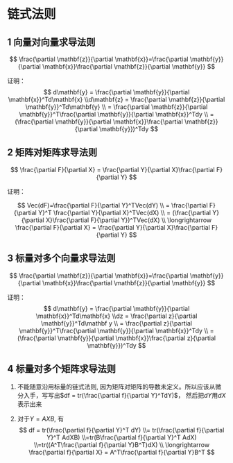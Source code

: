 # 链式法则

## 1 向量对向量求导法则
$$
\frac{\partial \mathbf{z}}{\partial \mathbf{x}}=\frac{\partial \mathbf{y}}{\partial \mathbf{x}}\frac{\partial \mathbf{z}}{\partial \mathbf{y}}
$$

证明：
$$
d\mathbf{y} = \frac{\partial \mathbf{y}}{\partial \mathbf{x}}^Td\mathbf{x}
\\d\mathbf{z} = \frac{\partial \mathbf{z}}{\partial \mathbf{y}}^Td\mathbf{y}
\\ =  \frac{\partial \mathbf{z}}{\partial \mathbf{y}}^T\frac{\partial \mathbf{y}}{\partial \mathbf{x}}^Tdy
\\ = (\frac{\partial \mathbf{y}}{\partial \mathbf{x}}\frac{\partial \mathbf{z}}{\partial \mathbf{y}})^Tdy
$$

## 2 矩阵对矩阵求导法则

$$
\frac{\partial F}{\partial X} = \frac{\partial Y}{\partial X}\frac{\partial F}{\partial Y}
$$

证明：


$$
Vec(dF)=\frac{\partial F}{\partial Y}^TVec(dY)
\\ = \frac{\partial F}{\partial Y}^T \frac{\partial Y}{\partial X}^TVec(dX)
\\ = (\frac{\partial Y}{\partial X}\frac{\partial F}{\partial Y})^TVec(dX)
\\ \longrightarrow \frac{\partial F}{\partial X} = \frac{\partial Y}{\partial X}\frac{\partial F}{\partial Y}
$$

## 3 标量对多个向量求导法则

$$
\frac{\partial \mathbf{z}}{\partial \mathbf{x}}=\frac{\partial \mathbf{y}}{\partial \mathbf{x}}\frac{\partial \mathbf{z}}{\partial \mathbf{y}}
$$

证明：
$$
d\mathbf{y} = \frac{\partial \mathbf{y}}{\partial \mathbf{x}}^Td\mathbf{x}
\\dz = \frac{\partial z}{\partial \mathbf{y}}^Td\mathbf y
\\ =  \frac{\partial z}{\partial \mathbf{y}}^T\frac{\partial \mathbf{y}}{\partial \mathbf{x}}^Tdy
\\ = (\frac{\partial \mathbf{y}}{\partial \mathbf{x}}\frac{\partial z}{\partial \mathbf{y}})^Tdy
$$

## 4 标量对多个矩阵求导法则

1. 不能随意沿用标量的链式法则, 因为矩阵对矩阵的导数未定义。所以应该从微分入手，写写出$df = tr(\frac{\partial f}{\partial Y}^TdY)$， 然后把$dY$用$dX​$表示出来

2. 对于$Y=AXB$, 有
   $$
   df = tr(\frac{\partial f}{\partial Y}^T dY) 
   \\= tr(\frac{\partial f}{\partial Y}^T AdXB)
   \\=tr(B\frac{\partial f}{\partial Y}^T AdX)
   \\=tr((A^T\frac{\partial f}{\partial Y}B^T)dX)
   \\ \longrightarrow \frac{\partial f}{\partial X} = A^T\frac{\partial f}{\partial Y}B^T
   $$
   